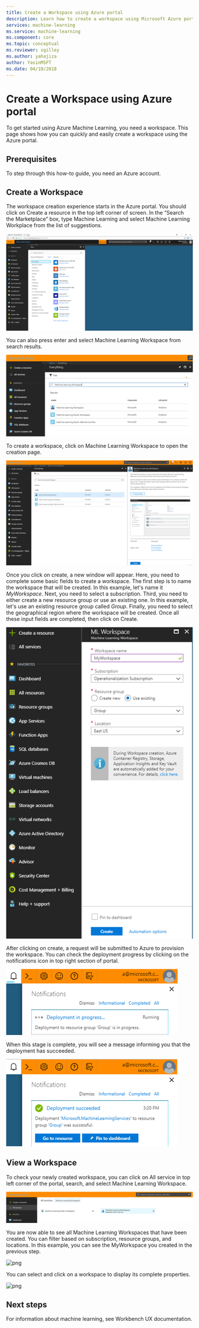 ```yaml
---
title: Create a Workspace using Azure portal
description: Learn how to create a workspace using Microsoft Azure portal.
services: machine-learning
ms.service: machine-learning
ms.component: core
ms.topic: conceptual
ms.reviewer: sgilley
ms.author: yahajiza
author: YasinMSFT
ms.date: 04/10/2018
---
```

# Create a Workspace using Azure portal

To get started using Azure Machine Learning, you need a workspace. This page shows how you can quickly and easily create a workspace using the Azure portal.

## Prerequisites

To step through this how-to guide, you need an Azure account.

## Create a Workspace 

The workspace creation experience starts in the Azure portal. You should click on Create a resource in the top left corner of screen. In the “Search the Marketplace” box, type Machine Learning and select Machine Learning Workplace from the list of suggestions.

![png](media/how-to-create-workspace-in-portal/search_for_workspace.PNG)

You can also press enter and select Machine Learning Workspace from search results.

![png](media/how-to-create-workspace-in-portal/search_result_workspace.PNG)

To create a workspace, click on Machine Learning Workspace to open the creation page. 

![png](media/how-to-create-workspace-in-portal/workspace_create.PNG)

Once you click on create, a new window will appear. Here, you need to complete some basic fields to create a workspace. The first step is to name the workspace that will be created. In this example, let's name it _MyWorkspace_. Next, you need to select a subscription. Third, you need to either create a new resource group or use an existing one. In this example, let's use an existing resource group called _Group_. Finally, you need to select the geographical region where the workspace will be created. Once all these input fields are completed, then click on Create.

![png](media/how-to-create-workspace-in-portal/workspace_create_name.PNG)

After clicking on create, a request will be submitted to Azure to provision the workspace. You can check the deployment progress by clicking on the notifications icon in top right section of portal. 

![png](media/how-to-create-workspace-in-portal/deployment_in_progress.PNG)

When this stage is complete, you will see a message informing you that the deployment has succeeded.

![png](media/how-to-create-workspace-in-portal/deployment_succeeded.PNG)

## View a Workspace

To check your newly created workspace, you can click on All service in top left corner of the portal, search, and select Machine Learning Workspace. 

![png](media/how-to-create-workspace-in-portal/allservices-search.PNG)

You are now able to see all Machine Learning Workspaces that have been created. You can filter based on subscription, resource groups, and locations.  In this example, you can see the MyWorkspace you created in the previous step.

![png](media/how-to-create-workspace-in-portal/allservices-view_workspace.PNG)

You can select and click on a workspace to display its complete properties.

![png](media/how-to-create-workspace-in-portal/allservices-view_workspace_full.PNG)

## Next steps

For information about machine learning, see Workbench UX documentation.